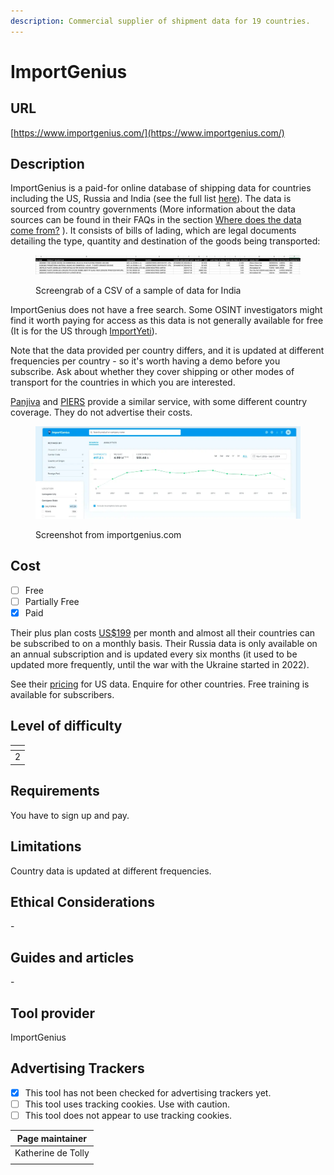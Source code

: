 ```yaml
---
description: Commercial supplier of shipment data for 19 countries.
---
```


# ImportGenius

## URL

[https://www.importgenius.com/](https://www.importgenius.com/)

## Description

ImportGenius is a paid-for online database of shipping data for countries including the US, Russia and India (see the full list [here](https://www.importgenius.com/how-it-works)). The data is sourced from country governments (More information about the data sources can be found in their FAQs in the section [Where does the data come from?](https://www.importgenius.com/pricing) ). It consists of bills of lading, which are legal documents detailing the type, quantity and destination of the goods being transported:&#x20;

<figure><img src=".gitbook/assets/Screenshot 2024-10-22 at 13.14.57.png" alt=""><figcaption><p>Screengrab of a CSV of a sample of data for India</p></figcaption></figure>



ImportGenius does not have a free search. Some OSINT investigators might find it worth paying for access as this data is not generally available for free (It is for the US through [ImportYeti](https://app.gitbook.com/o/WQpOq5ZFue4N6m65QCJq/s/GJyHaCYBR6gnNIW1tHhY/)).

Note that the data provided per country differs, and it is updated at different frequencies per country - so it's worth having a demo before you subscribe. Ask about whether they cover shipping or other modes of transport for the countries in which you are interested.

[Panjiva](https://panjiva.com/) and [PIERS](https://www.spglobal.com/market-intelligence/en/solutions/products/piers) provide a similar service, with some different country coverage. They do not advertise their costs.

<figure><img src=".gitbook/assets/Screenshot 2024-10-15 at 13.32.51.png" alt=""><figcaption><p>Screenshot from importgenius.com</p></figcaption></figure>

## Cost

* [ ] Free
* [ ] Partially Free
* [x] Paid

Their plus plan costs [US$199](https://www.importgenius.com/pricing) per month and almost all their countries can be subscribed to on a monthly basis. Their Russia data is only available on an annual subscription and is updated every six months (it used to be updated more frequently, until the war with the Ukraine started in 2022).

See their [pricing](https://www.importgenius.com/pricing) for US data. Enquire for other countries. Free training is available for subscribers.

## Level of difficulty

<table><thead><tr><th data-type="rating" data-max="5"></th></tr></thead><tbody><tr><td>2</td></tr></tbody></table>

## Requirements

You have to sign up and pay.

## Limitations

Country data is updated at different frequencies.

## Ethical Considerations

\-

## Guides and articles

\-

## Tool provider

ImportGenius

## Advertising Trackers

* [x] This tool has not been checked for advertising trackers yet.
* [ ] This tool uses tracking cookies. Use with caution.
* [ ] This tool does not appear to use tracking cookies.

| Page maintainer    |
| ------------------ |
| Katherine de Tolly |
|                    |
